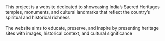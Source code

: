 <br>This project is a website dedicated to showcasing India’s Sacred Heritages  temples, monuments, and cultural landmarks that reflect the country’s spiritual and historical richness</br>
<br>The website aims to educate, preserve, and inspire by presenting heritage sites with images, historical context, and cultural significance</br>
